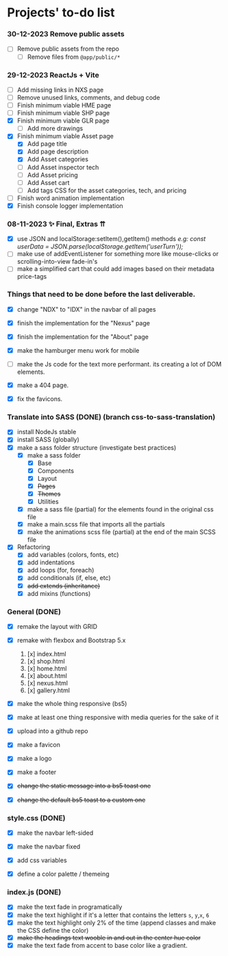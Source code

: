 # Projects' to-do list

### 30-12-2023 Remove public assets
- [ ] Remove public assets from the repo
    - [ ] Remove files from `@app/public/*`

### 29-12-2023 ReactJs + Vite
- [ ] Add missing links in NXS page
- [ ] Remove unused links, comments, and debug code
- [ ] Finish minimum viable HME page
- [ ] Finish minimum viable SHP page
- [x] Finish minimum viable GLR page
    - [ ] Add more drawings
- [x] Finish minimum viable Asset page
    - [x] Add page title
    - [x] Add page description
    - [x] Add Asset categories
    - [ ] Add Asset inspector tech
    - [ ] Add Asset pricing
    - [ ] Add Asset cart
    - [ ] Add tags CSS for the asset categories, tech, and pricing

- [ ] Finish word animation implementation
- [x] Finish console logger implementation

### 08-11-2023 ✨ Final, Extras ⇈
- [x] use JSON and localStorage:setItem(),getItem() methods
*e.g: const userData = JSON.parse(localStorage.getItem('userTurn'));*
- [ ] make use of addEventListener for something more like mouse-clicks or scrolling-into-view fade-in's
- [ ] make a simplified cart that could add images based on their metadata price-tags

### Things that need to be done before the last deliverable.
- [x] change "NDX" to "IDX" in the navbar of all pages
- [x] finish the implementation for the "Nexus" page
- [x] finish the implementation for the "About" page
- [x] make the hamburger menu work for mobile
- [ ] make the Js code for the text more performant. its creating a lot of DOM elements.
- [x] make a 404 page.
- [x] fix the favicons.


### Translate into SASS (DONE) (branch css-to-sass-translation)
- [x] install NodeJs stable
- [x] install SASS (globally)
- [x] make a sass folder structure (investigate best practices)
    - [x] make a sass folder
        - [x] Base
        - [x] Components
        - [x] Layout
        - [x] ~~Pages~~
        - [x] ~~Themes~~
        - [x] Utilities
    - [x] make a sass file (partial) for the elements found in the original css file
    - [x] make a main.scss file that imports all the partials
    - [x] make the animations scss file (partial) at the end of the main SCSS file
- [x] Refactoring
    - [x] add variables (colors, fonts, etc)
    - [x] add indentations
    - [x] add loops (for, foreach)
    - [x] add conditionals (if, else, etc)
    - [x] ~~add extends (inheritance)~~
    - [x] add mixins (functions)

### General (DONE)
- [x] remake the layout with GRID
- [x] remake with flexbox and Bootstrap 5.x
    1. [x] index.html
    2. [x] shop.html
    3. [x] home.html
    4. [x] about.html
    5. [x] nexus.html
    6. [x] gallery.html
- [x] make the whole thing responsive (bs5)
- [x] make at least one thing responsive with media queries for the sake of it
- [x] upload into a github repo
- [x] make a favicon
- [x] make a logo
- [x] make a footer
- [x] ~~change the static message into a bs5 toast one~~
- [x] ~~change the default bs5 toast to a custom one~~


### style.css (DONE)
- [x] make the navbar left-sided
- [x] make the navbar fixed
- [x] add css variables
- [x] define a color palette / themeing


### index.js (DONE)
- [x] make the text fade in programatically
- [x] make the text highlight if it's a letter that contains the letters `s`, `y`,`x`, `6`
- [x] make the text highlight only 2% of the time (append classes and make the CSS define the color)
- [x] ~~make the headings text wooble in and out in the center hue color~~
- [x] make the text fade from accent to base color like a gradient.